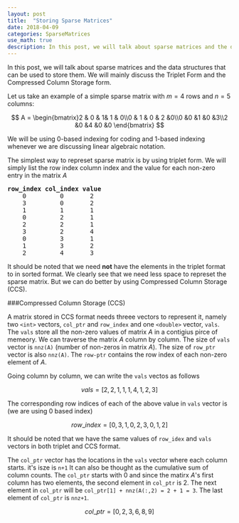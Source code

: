 ```yaml
---
layout: post
title:  "Storing Sparse Matrices"
date: 2018-04-09
categories: SparseMatrices
use_math: true
description: In this post, we will talk about sparse matrices and the data structures that can be used to store them. 
---
```

In this post, we will talk about sparse matrices and the data structures that can be used to store them. We will mainly discuss the Triplet Form and the Compressed Column Storage form. 

Let us take an example of a simple sparse matrix with $m = 4$ rows  and $n = 5$ columns:


$$
A =   \begin{bmatrix}2 & 0 & 1& 1 & 0\\0  & 1 & 0 & 2 &0\\0 &0 &1 &0 &3\\2 &0 &4  &0 &0 \end{bmatrix}
$$

We will be using 0-based indexing for coding and 1-based indexing whenever we are discussing linear algebraic notation. 

The simplest way to represet sparse matrix is by using triplet form. We will simply list the row index column index and the value for each non-zero entry in the matrix $A$

<pre>
<b>row_index col_index value </b>
    0         0       2
    3         0       2
    1         1       1
    0         2       1
    2         2       1
    3         2       4
    0         3       1
    1         3       2
    2         4       3
</pre>
It should be noted that  we need **not** have the elements in the triplet format to in sorted format. We clearly see that we need less space to represet the sparse matrix. But we can do better by using Compressed Column Storage (CCS). 

###Compressed Column Storage (CCS)

A matrix stored in CCS format needs threee vectors to represent it, namely two `<int>` vectors, `col_ptr` and `row_index` and one `<double>` vector, `vals`. The `vals` store all the non-zero values of matrix $A$ in a contigius pirce of memeory. We can traverse the matrix $A$ column by column. The size of `vals` vector is `nnz(A)` (number of non-zeros in matrix $A$). The size of `row_ptr` vector is also `nnz(A)`. The `row-ptr` contains the row index of each non-zero element of $A$.

Going column by column, we can write the `vals` vectos as follows

$$vals = [2,2,1,1,1,4,1,2,3] $$

The corresponding row indices of each of the above value in `vals` vector is (we are using 0 based index)

$$row\_index = [0,3,1,0,2,3,0,1,2] $$

It should be noted that we have the same values of `row_idex` and `vals` vectors in both triplet and CCS format. 

The `col_ptr` vector has the locations in the `vals` vector where each column starts. it's isze is `n+1` It can also be thought as the cumulative sum of column counts. The `col_ptr` starts with 0 and since the matirx $A$'s first column has two elements, the second element in `col_ptr` is 2. The next element in `col_ptr` will be `col_ptr[1] + nnz(A(:,2) = 2 + 1 = 3`. The last element of `col_ptr` is `nnz+1`. 

$$col\_ptr = [0, 2, 3, 6, 8, 9]$$
 
























